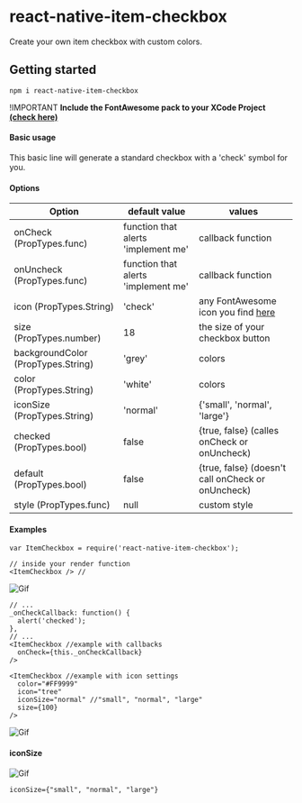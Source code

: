 # react-native-item-checkbox
Create your own item checkbox with custom colors.

## **Getting started**

```npm i react-native-item-checkbox```

!IMPORTANT **Include the FontAwesome pack to your XCode Project [(check here)](https://github.com/corymsmith/react-native-icons)**


#### **Basic usage**

<ItemCheckbox onCheck={this._yourCallback} />
This basic line will generate a standard checkbox with a 'check' symbol for you. 

#### **Options**
Option  | default value | values
------------- | ------------- | -------------
onCheck (PropTypes.func) | function that alerts 'implement me'  | callback function
onUncheck (PropTypes.func) | function that alerts 'implement me'  | callback function
icon (PropTypes.String) | 'check'  | any FontAwesome icon you find [here](https://fortawesome.github.io/Font-Awesome/icons/)  
size (PropTypes.number) | 18  | the size of your checkbox button
backgroundColor (PropTypes.String) | 'grey'  | colors
color (PropTypes.String) | 'white'  | colors
iconSize (PropTypes.String) | 'normal'  | {'small', 'normal', 'large'}
checked (PropTypes.bool) | false  | {true, false} (calles onCheck or onUncheck)
default (PropTypes.bool) | false  | {true, false} (doesn't call onCheck or onUncheck)
style (PropTypes.func) | null  | custom style

#### **Examples**
```
var ItemCheckbox = require('react-native-item-checkbox');

// inside your render function
<ItemCheckbox /> // 
```
![Gif](http://i.imgur.com/34gKmoX.gif)

```
// ...
_onCheckCallback: function() {
  alert('checked');
},
// ...
<ItemCheckbox //example with callbacks
  onCheck={this._onCheckCallback}
/>
```
```
<ItemCheckbox //example with icon settings
  color="#FF9999"
  icon="tree"
  iconSize="normal" //"small", "normal", "large"
  size={100}
/>
```
![Gif](http://i.imgur.com/r1yVTtO.gif)



#### **iconSize**

![Gif](http://i.imgur.com/r9w1cmg.png)

```iconSize={"small", "normal", "large"}```

